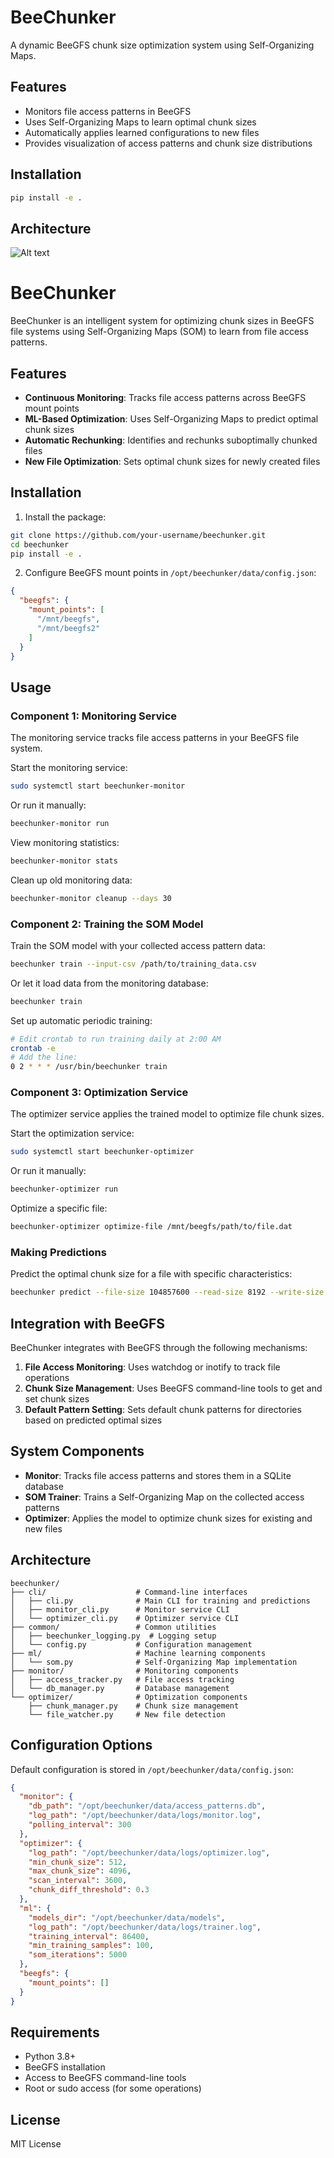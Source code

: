 # BeeChunker

A dynamic BeeGFS chunk size optimization system using Self-Organizing Maps.

## Features

- Monitors file access patterns in BeeGFS
- Uses Self-Organizing Maps to learn optimal chunk sizes
- Automatically applies learned configurations to new files
- Provides visualization of access patterns and chunk size distributions

## Installation

```bash
pip install -e .
```

## Architecture
![Alt text](architecture.png)

# BeeChunker

BeeChunker is an intelligent system for optimizing chunk sizes in BeeGFS file systems using Self-Organizing Maps (SOM) to learn from file access patterns.

## Features

- **Continuous Monitoring**: Tracks file access patterns across BeeGFS mount points
- **ML-Based Optimization**: Uses Self-Organizing Maps to predict optimal chunk sizes
- **Automatic Rechunking**: Identifies and rechunks suboptimally chunked files
- **New File Optimization**: Sets optimal chunk sizes for newly created files

## Installation

1. Install the package:

```bash
git clone https://github.com/your-username/beechunker.git
cd beechunker
pip install -e .
```

2. Configure BeeGFS mount points in `/opt/beechunker/data/config.json`:

```json
{
  "beegfs": {
    "mount_points": [
      "/mnt/beegfs",
      "/mnt/beegfs2"
    ]
  }
}
```

## Usage

### Component 1: Monitoring Service

The monitoring service tracks file access patterns in your BeeGFS file system.

Start the monitoring service:

```bash
sudo systemctl start beechunker-monitor
```

Or run it manually:

```bash
beechunker-monitor run
```

View monitoring statistics:

```bash
beechunker-monitor stats
```

Clean up old monitoring data:

```bash
beechunker-monitor cleanup --days 30
```

### Component 2: Training the SOM Model

Train the SOM model with your collected access pattern data:

```bash
beechunker train --input-csv /path/to/training_data.csv
```

Or let it load data from the monitoring database:

```bash
beechunker train
```

Set up automatic periodic training:

```bash
# Edit crontab to run training daily at 2:00 AM
crontab -e
# Add the line:
0 2 * * * /usr/bin/beechunker train
```

### Component 3: Optimization Service

The optimizer service applies the trained model to optimize file chunk sizes.

Start the optimization service:

```bash
sudo systemctl start beechunker-optimizer
```

Or run it manually:

```bash
beechunker-optimizer run
```

Optimize a specific file:

```bash
beechunker-optimizer optimize-file /mnt/beegfs/path/to/file.dat
```

### Making Predictions

Predict the optimal chunk size for a file with specific characteristics:

```bash
beechunker predict --file-size 104857600 --read-size 8192 --write-size 4096 --read-count 50 --write-count 10 --extension .csv
```

## Integration with BeeGFS

BeeChunker integrates with BeeGFS through the following mechanisms:

1. **File Access Monitoring**: Uses watchdog or inotify to track file operations
2. **Chunk Size Management**: Uses BeeGFS command-line tools to get and set chunk sizes
3. **Default Pattern Setting**: Sets default chunk patterns for directories based on predicted optimal sizes

## System Components

- **Monitor**: Tracks file access patterns and stores them in a SQLite database
- **SOM Trainer**: Trains a Self-Organizing Map on the collected access patterns
- **Optimizer**: Applies the model to optimize chunk sizes for existing and new files

## Architecture

```
beechunker/
├── cli/                    # Command-line interfaces
│   ├── cli.py              # Main CLI for training and predictions
│   ├── monitor_cli.py      # Monitor service CLI
│   └── optimizer_cli.py    # Optimizer service CLI
├── common/                 # Common utilities
│   ├── beechunker_logging.py  # Logging setup
│   └── config.py           # Configuration management
├── ml/                     # Machine learning components
│   └── som.py              # Self-Organizing Map implementation
├── monitor/                # Monitoring components
│   ├── access_tracker.py   # File access tracking
│   └── db_manager.py       # Database management
└── optimizer/              # Optimization components
    ├── chunk_manager.py    # Chunk size management
    └── file_watcher.py     # New file detection
```

## Configuration Options

Default configuration is stored in `/opt/beechunker/data/config.json`:

```json
{
  "monitor": {
    "db_path": "/opt/beechunker/data/access_patterns.db",
    "log_path": "/opt/beechunker/data/logs/monitor.log",
    "polling_interval": 300
  },
  "optimizer": {
    "log_path": "/opt/beechunker/data/logs/optimizer.log",
    "min_chunk_size": 512,
    "max_chunk_size": 4096,
    "scan_interval": 3600,
    "chunk_diff_threshold": 0.3
  },
  "ml": {
    "models_dir": "/opt/beechunker/data/models",
    "log_path": "/opt/beechunker/data/logs/trainer.log",
    "training_interval": 86400,
    "min_training_samples": 100,
    "som_iterations": 5000
  },
  "beegfs": {
    "mount_points": []
  }
}
```

## Requirements

- Python 3.8+
- BeeGFS installation
- Access to BeeGFS command-line tools
- Root or sudo access (for some operations)

## License

MIT License